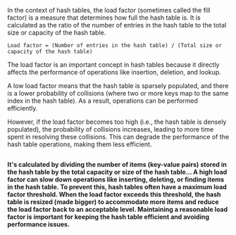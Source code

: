 In the context of hash tables, the load factor (sometimes called the fill factor) is a measure that determines how full the hash table is. It is calculated as the ratio of the number of entries in the hash table to the total size or capacity of the hash table.
```
Load factor = (Number of entries in the hash table) / (Total size or capacity of the hash table)
```

The load factor is an important concept in hash tables because it directly affects the performance of operations like insertion, deletion, and lookup.

A low load factor means that the hash table is sparsely populated, and there is a lower probability of collisions (where two or more keys map to the same index in the hash table). As a result, operations can be performed efficiently.

However, if the load factor becomes too high (i.e., the hash table is densely populated), the probability of collisions increases, leading to more time spent in resolving these collisions. This can degrade the performance of the hash table operations, making them less efficient.


##

#### It's calculated by dividing the number of items (key-value pairs) stored in the hash table by the total capacity or size of the hash table... A high load factor can slow down operations like inserting, deleting, or finding items in the hash table. To prevent this, hash tables often have a maximum load factor threshold. When the load factor exceeds this threshold, the hash table is resized (made bigger) to accommodate more items and reduce the load factor back to an acceptable level. Maintaining a reasonable load factor is important for keeping the hash table efficient and avoiding performance issues.
